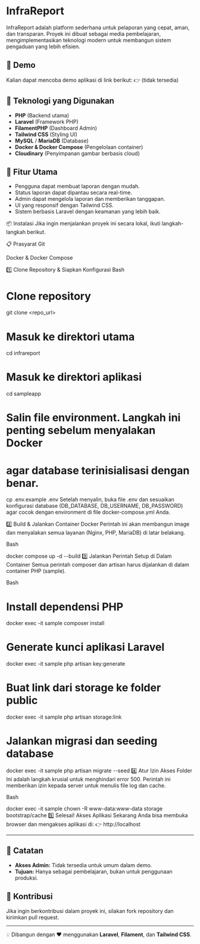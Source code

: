 # InfraReport

InfraReport adalah platform sederhana untuk pelaporan yang cepat, aman, dan transparan. Proyek ini dibuat sebagai media pembelajaran, mengimplementasikan teknologi modern untuk membangun sistem pengaduan yang lebih efisien.

## 🚀 Demo

Kalian dapat mencoba demo aplikasi di link berikut:
👉 (tidak tersedia)

## 🔧 Teknologi yang Digunakan
- **PHP** (Backend utama)
- **Laravel** (Framework PHP)
- **FilamentPHP** (Dashboard Admin)
- **Tailwind CSS** (Styling UI)
- **MySQL** / **MariaDB** (Database)
- **Docker & Docker Compose** (Pengelolaan container)
- **Cloudinary** (Penyimpanan gambar berbasis cloud)


## 📜 Fitur Utama
- Pengguna dapat membuat laporan dengan mudah.
- Status laporan dapat dipantau secara real-time.
- Admin dapat mengelola laporan dan memberikan tanggapan.
- UI yang responsif dengan Tailwind CSS.
- Sistem berbasis Laravel dengan keamanan yang lebih baik.

📦 Instalasi
Jika ingin menjalankan proyek ini secara lokal, ikuti langkah-langkah berikut.

📋 Prasyarat
Git

Docker & Docker Compose

1️⃣ Clone Repository & Siapkan Konfigurasi
Bash

# Clone repository
git clone <repo_url>

# Masuk ke direktori utama
cd infrareport

# Masuk ke direktori aplikasi
cd sampleapp

# Salin file environment. Langkah ini penting sebelum menyalakan Docker
# agar database terinisialisasi dengan benar.
cp .env.example .env
Setelah menyalin, buka file .env dan sesuaikan konfigurasi database (DB_DATABASE, DB_USERNAME, DB_PASSWORD) agar cocok dengan environment di file docker-compose.yml Anda.

2️⃣ Build & Jalankan Container Docker
Perintah ini akan membangun image dan menyalakan semua layanan (Nginx, PHP, MariaDB) di latar belakang.

Bash

docker compose up -d --build
3️⃣ Jalankan Perintah Setup di Dalam Container
Semua perintah composer dan artisan harus dijalankan di dalam container PHP (sample).

Bash

# Install dependensi PHP
docker exec -it sample composer install

# Generate kunci aplikasi Laravel
docker exec -it sample php artisan key:generate

# Buat link dari storage ke folder public
docker exec -it sample php artisan storage:link

# Jalankan migrasi dan seeding database
docker exec -it sample php artisan migrate --seed
4️⃣ Atur Izin Akses Folder
Ini adalah langkah krusial untuk menghindari error 500. Perintah ini memberikan izin kepada server untuk menulis file log dan cache.

Bash

docker exec -it sample chown -R www-data:www-data storage bootstrap/cache
5️⃣ Selesai! Akses Aplikasi
Sekarang Anda bisa membuka browser dan mengakses aplikasi di:
👉 http://localhost

---

## 📌 Catatan
- **Akses Admin:** Tidak tersedia untuk umum dalam demo.
- **Tujuan:** Hanya sebagai pembelajaran, bukan untuk penggunaan produksi.

## 🤝 Kontribusi
Jika ingin berkontribusi dalam proyek ini, silakan fork repository dan kirimkan pull request.

---

💡 Dibangun dengan ❤️ menggunakan **Laravel**, **Filament**, dan **Tailwind CSS**.

